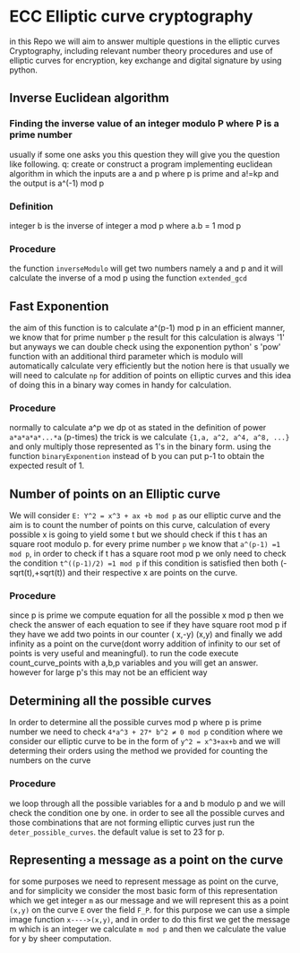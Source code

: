 # ECC Elliptic curve cryptography 
in this Repo we will aim to answer multiple questions in the elliptic curves Cryptography, including relevant number theory procedures and use of elliptic curves for encryption, key exchange and digital signature by using python. 

## Inverse Euclidean algorithm 
### Finding the inverse value of an integer modulo P where P is a prime number
usually if some one asks you this question they will give you the question like following.
q: create or construct a program implementing euclidean algorithm in which the inputs are a and p where p is prime and a!=kp and the output is a^(-1) mod p
### Definition 
integer b is the inverse of integer a mod p where a.b = 1 mod p 
### Procedure 
the function `inverseModulo` will get two numbers namely a and p and it will calculate the inverse of a mod p using the function `extended_gcd`

## Fast Exponention
the aim of this function is to calculate a^(p-1) mod p in an efficient manner, we know that for prime number `p` the result for this calculation is always '1' but anyways we can double check using the exponention python' s 'pow' function with an additional third parameter which is modulo will automatically calculate very efficiently but the notion here is that usually we will need to calculate `np` for addition of points on elliptic curves and this idea of doing this in a binary way comes in handy for calculation.
### Procedure 
normally to calculate a^p we dp ot as stated in the definition of power `a*a*a*a*...*a` (p-times) the trick is we calculate `{1,a, a^2, a^4, a^8, ...}` and only multiply those represented as 1's in the binary form. using the function `binaryExponention` instead of b you can put p-1 to obtain the expected result of 1.

## Number of points on an Elliptic curve
We will consider `E: Y^2 = x^3 + ax +b mod p` as our elliptic curve and the aim is to count the number of points on this curve, calculation of every possible x is going to yield some t but we should check if this t has an square root modulo p. for every prime number `p` we know that `a^(p-1) =1 mod p`, in order to check if t has a square root mod p we only need to check the condition `t^((p-1)/2) =1 mod p` if this condition is satisfied then both (-sqrt(t),+sqrt(t)) and their respective x are points on the curve. 
### Procedure
since p is prime we compute equation for all the possible x mod p
then we check the answer of each equation to see if they have square root mod p 
if they have we add two points in our counter ( x,-y) (x,y)
and finally we add infinity as a point on the curve(dont worry addition of infinity to our set of points is very useful and meaningful). to run the code execute count_curve_points with a,b,p variables and you will get an answer. however for large p's this may not be an efficient way

## Determining all the possible curves
In order to determine all the possible curves mod p where p is prime number we need to check `4*a^3 + 27* b^2 ≠ 0 mod p` condition where we consider our elliptic curve to be in the form of `y^2 = x^3+ax+b` and we will determing their orders using the method we provided for counting the numbers on the curve

### Procedure
we loop through all the possible variables for a and b modulo p and we will check the condition one by one. in order to see all the possible curves and those combinations that are not forming elliptic curves just run the `deter_possible_curves`. the default value is set to 23 for p. 

## Representing a message as a point on the curve
for some purposes we need to represent message as point on the curve, and for simplicity we consider the most basic form of this representation which we get integer `m` as our message and we will represent this as a point `(x,y)` on the curve `E` over the field `F_P`. for this purpose we can use a simple image function `x---->(x,y)`, and in order to do this first we get the message m which is an integer we calculate `m mod p` and then we calculate the value for y by sheer computation.

